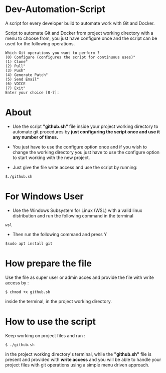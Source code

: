 # Dev-Automation-Script

A script for every developer build to automate work with Git and Docker.

Script to automate Git and Docker from project working directory with a menu to choose from, you just have configure once and the script can be used for the following operations.

```
Which Git operations you want to perform ?
(0) Configure (configures the script for continuous uses)"
(1) Clone"
(2) Pull"
(3) Push"
(4) Generate Patch"
(5) Send Email"
(6) VOICE
(7) Exit"
Enter your choice [0-7]:
```

# About

* Use the script **"github.sh"** file inside your project working directory to automate git procedures by **just configuring the script once and use it any number of times.** 
* You just have to use the configure option once and if you wish to change the working directory you just have to use the configure option to start working with the new project.

* Just give the file write access and use the script by running:

```
$./github.sh
```

# For Windows User

* Use the Windows Subsystem for Linux (WSL) with a valid linux distribution and run the following command in the terminal

```
wsl
```
* Then run the following command and press Y

```
$sudo apt install git
```



# How prepare the file

Use the file as super user or admin acces and provide the file with write access by :
```
$ chmod +x github.sh
```
inside the terminal, in the project working directory.

# How to use the script

Keep working on project files and run :
``` 
$ ./github.sh
```
in the project working directory's terminal, while the **"github.sh"** file is present and provided with **write access** and you will be able to handle your project files with git operations using a simple menu driven approach.

